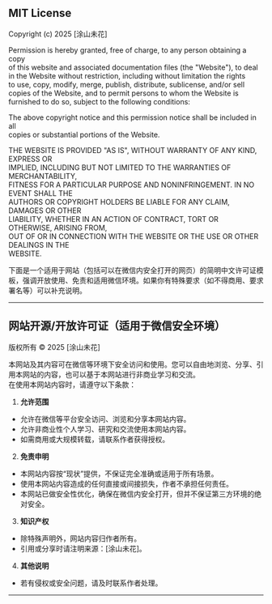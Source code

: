## MIT License

Copyright (c) 2025 [涂山未花]

Permission is hereby granted, free of charge, to any person obtaining a copy  
of this website and associated documentation files (the "Website"), to deal  
in the Website without restriction, including without limitation the rights  
to use, copy, modify, merge, publish, distribute, sublicense, and/or sell  
copies of the Website, and to permit persons to whom the Website is  
furnished to do so, subject to the following conditions:

The above copyright notice and this permission notice shall be included in all  
copies or substantial portions of the Website.

THE WEBSITE IS PROVIDED "AS IS", WITHOUT WARRANTY OF ANY KIND, EXPRESS OR  
IMPLIED, INCLUDING BUT NOT LIMITED TO THE WARRANTIES OF MERCHANTABILITY,  
FITNESS FOR A PARTICULAR PURPOSE AND NONINFRINGEMENT. IN NO EVENT SHALL THE  
AUTHORS OR COPYRIGHT HOLDERS BE LIABLE FOR ANY CLAIM, DAMAGES OR OTHER  
LIABILITY, WHETHER IN AN ACTION OF CONTRACT, TORT OR OTHERWISE, ARISING FROM,  
OUT OF OR IN CONNECTION WITH THE WEBSITE OR THE USE OR OTHER DEALINGS IN THE  
WEBSITE.

下面是一个适用于网站（包括可以在微信内安全打开的网页）的简明中文许可证模板，强调开放使用、免责和适用微信环境。如果你有特殊要求（如不得商用、要求署名等）可以补充说明。

---

## 网站开源/开放许可证（适用于微信安全环境）

版权所有 © 2025 [涂山未花]

本网站及其内容可在微信等环境下安全访问和使用。您可以自由地浏览、分享、引用本网站的内容，也可以基于本网站进行非商业学习和交流。  
在使用本网站内容时，请遵守以下条款：

1. **允许范围**  
  - 允许在微信等平台安全访问、浏览和分享本网站内容。
  - 允许非商业性个人学习、研究和交流使用本网站内容。
  - 如需商用或大规模转载，请联系作者获得授权。

2. **免责申明**  
  - 本网站内容按“现状”提供，不保证完全准确或适用于所有场景。
  - 使用本网站内容造成的任何直接或间接损失，作者不承担任何责任。
  - 本网站已做安全性优化，确保在微信内安全打开，但并不保证第三方环境的绝对安全。

3. **知识产权**  
  - 除特殊声明外，网站内容归作者所有。
  - 引用或分享时请注明来源：[涂山未花]。

4. **其他说明**  
  - 若有侵权或安全问题，请及时联系作者处理。

---
